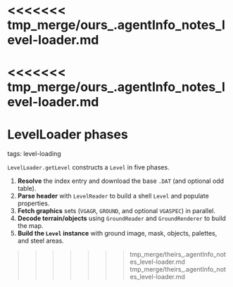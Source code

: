 <<<<<<< tmp_merge/ours_.agentInfo_notes_level-loader.md
=======
<<<<<<< tmp_merge/ours_.agentInfo_notes_level-loader.md
=======
# LevelLoader phases

tags: level-loading

`LevelLoader.getLevel` constructs a `Level` in five phases.

1. **Resolve** the index entry and download the base `.DAT` (and optional odd table).
2. **Parse header** with `LevelReader` to build a shell `Level` and populate properties.
3. **Fetch graphics** sets (`VGAGR`, `GROUND`, and optional `VGASPEC`) in parallel.
4. **Decode terrain/objects** using `GroundReader` and `GroundRenderer` to build the map.
5. **Build the `Level` instance** with ground image, mask, objects, palettes, and steel areas.
>>>>>>> tmp_merge/theirs_.agentInfo_notes_level-loader.md
>>>>>>> tmp_merge/theirs_.agentInfo_notes_level-loader.md
